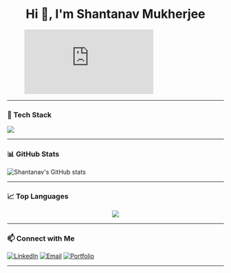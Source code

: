 <h1 align="center">Hi 👋, I'm Shantanav Mukherjee</h1>



<figure><embed src="https://wakatime.com/share/@8e9eed09-5e3e-487a-80d6-aa372159ea08/5ba8442b-496f-4adf-abef-115ceea63452.svg"></embed></figure>

---



### 🧰 Tech Stack
<img src="https://skillicons.dev/icons?i=react,nodejs,express,mongodb,tailwind,js,ts,html,css,c,py,solidity,go,git,github,vscode&perline=8" />



---

### 📊 GitHub Stats

![Shantanav's GitHub stats](https://github-readme-stats.vercel.app/api?username=Soundcreates&show_icons=true&theme=radical)

---

### 📈 Top Languages

<p align="center">
  <img src="https://github-readme-stats.vercel.app/api/top-langs/?username=Soundcreates&layout=compact&theme=radical" />
</p>

---


### 📫 Connect with Me
<p align="left">
  <a href="https://www.linkedin.com/in/shantanav-mukherjee/" target="_blank"><img alt="LinkedIn" src="https://img.shields.io/badge/LinkedIn-blue?logo=linkedin&style=flat" /></a>
  <a href="mailto:shantanav7@gmail.com"><img alt="Email" src="https://img.shields.io/badge/Email-red?logo=gmail&style=flat" /></a>
  <a href="https://github.com/Soundcreates" target="_blank"><img alt="Portfolio" src="https://img.shields.io/badge/Portfolio-000?logo=vercel&style=flat" /></a>
</p>

---


